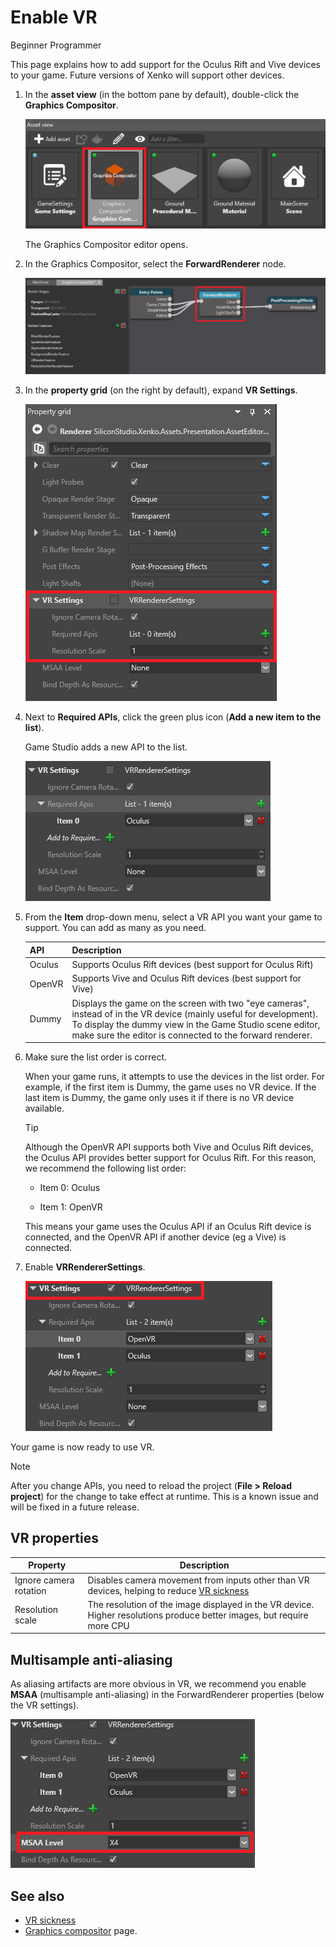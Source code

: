 # Enable VR

<span class="label label-doc-level">Beginner</span>
<span class="label label-doc-audience">Programmer</span>

This page explains how to add support for the Oculus Rift and Vive devices to your game. Future versions of Xenko will support other devices.

1. In the **asset view** (in the bottom pane by default), double-click the **Graphics Compositor**.

    ![Graphics compositor asset](../graphics/graphics-compositor/media/graphics-compositor-asset.png)

    The Graphics Compositor editor opens.

2. In the Graphics Compositor, select the **ForwardRenderer** node.

    ![Select forward renderer](media/select-forward-renderer.png)

3. In the **property grid** (on the right by default), expand **VR Settings**.

    ![VR settings](media/vr-settings.png)

4. Next to **Required APIs**, click the green plus icon (**Add a new item to the list**).

    Game Studio adds a new API to the list.

    ![Add VR item](media/add-vr-api.png)

5. From the **Item** drop-down menu, select a VR API you want your game to support. You can add as many as you need.

    | API    | Description 
    |--------|  --------
    | Oculus | Supports Oculus Rift devices (best support for Oculus Rift) 
    | OpenVR | Supports Vive and Oculus Rift devices (best support for Vive) 
    | Dummy  | Displays the game on the screen with two "eye cameras", instead of in the VR device (mainly useful for development). To display the dummy view in the Game Studio scene editor, make sure the editor is connected to the forward renderer.

6. Make sure the list order is correct.

    When your game runs, it attempts to use the devices in the list order. For example, if the first item is Dummy, the game uses no VR device. If the last item is Dummy, the game only uses it if there is no VR device available.

    >[!Tip]
    >Although the OpenVR API supports both Vive and Oculus Rift devices, the Oculus API provides better support for Oculus Rift. For this reason, we recommend the following list order:
    >
    >* Item 0: Oculus
    >
    >* Item 1: OpenVR
    >
    >This means your game uses the Oculus API if an Oculus Rift device is connected, and the OpenVR API if another device (eg a Vive) is connected.

7. Enable **VRRendererSettings**.

    ![VR renderer settings](media/vr-renderer-settings.png)

Your game is now ready to use VR.

>[!Note]
>After you change APIs, you need to reload the project (**File > Reload project**) for the change to take effect at runtime. This is a known issue and will be fixed in a future release.

## VR properties

| Property                | Description      
|-------------------------|--------
| Ignore camera rotation  | Disables camera movement from inputs other than VR devices, helping to reduce [VR sickness](vr-sickness.md)   
| Resolution scale        | The resolution of the image displayed in the VR device. Higher resolutions produce better images, but require more CPU 

## Multisample anti-aliasing 

As aliasing artifacts are more obvious in VR, we recommend you enable **MSAA** (multisample anti-aliasing) in the ForwardRenderer properties (below the VR settings).

![MSAA](media/MSAA.png)

## See also

* [VR sickness](vr-sickness.md)
* [Graphics compositor](../graphics/graphics-compositor/index.md) page.